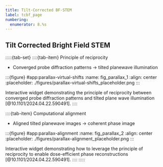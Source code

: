 ```yaml
---
title: Tilt-Corrected BF-STEM
label: tcbf_page
numbering:
  enumerator: 8.%s
---
```


## Tilt Corrected Bright Field STEM

:::::{tab-set}
::::{tab-item} Principle of reciprocity

- Converged probe diffraction patterns &rarr; tilted planewave illumination

:::{figure} #app:parallax-virtual-shifts
:name: fig_parallax_1
:align: center
:placeholder: ./figures/parallax-virtual-shifts_placeholder.png
:::

Interactive widget demonstrating the principle of reciprocity between converged probe diffraction patterns and tilted plane wave illumination [@10.1101/2024.04.22.590491].
::::

::::{tab-item} Computational alignment

- Aligned tilted planewave images &rarr; coherent phase image

:::{figure} #app:parallax-alignment
:name: fig_parallax_2
:align: center
:placeholder: ./figures/parallax-alignment_placeholder.png
:::

Interactive widget demonstrating how to leverage the principle of reciprocity to enable dose-efficient phase reconstructions [@10.1101/2024.04.22.590491].
::::
:::::
